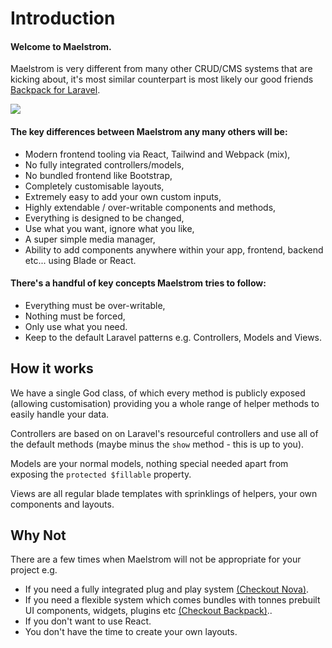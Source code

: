 # Introduction

#### Welcome to Maelstrom.

Maelstrom is very different from many other CRUD/CMS systems that are kicking about, it's most similar counterpart is most likely our good friends [Backpack for Laravel](https://backpackforlaravel.com/).

<img src="/hero.jpg" class="w-full shadow" />

#### The key differences between Maelstrom any many others will be:

- Modern frontend tooling via React, Tailwind and Webpack (mix),
- No fully integrated controllers/models,
- No bundled frontend like Bootstrap,
- Completely customisable layouts,
- Extremely easy to add your own custom inputs,
- Highly extendable / over-writable components and methods,
- Everything is designed to be changed,
- Use what you want, ignore what you like,
- A super simple media manager,
- Ability to add components anywhere within your app, frontend, backend etc... using Blade or React.

#### There's a handful of key concepts Maelstrom tries to follow:

- Everything must be over-writable,
- Nothing must be forced,
- Only use what you need.
- Keep to the default Laravel patterns e.g. Controllers, Models and Views. 

## How it works

We have a single God class, of which every method is publicly exposed (allowing customisation) providing you a whole range of helper methods to easily handle your data.

Controllers are based on on Laravel's resourceful controllers and use all of the default methods (maybe minus the `show` method - this is up to you).

Models are your normal models, nothing special needed apart from exposing the `protected $fillable` property.

Views are all regular blade templates with sprinklings of helpers, your own components and layouts.

## Why Not

There are a few times when Maelstrom will not be appropriate for your project e.g.

- If you need a fully integrated plug and play system [(Checkout Nova)](https://nova.laravel.com/).
- If you need a flexible system which comes bundles with tonnes prebuilt UI components, widgets, plugins etc [(Checkout Backpack)](https://backpackforlaravel.com/)..
- If you don't want to use React.
- You don't have the time to create your own layouts.
